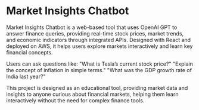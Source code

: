 # Market Insights Chatbot
Market Insights Chatbot is a web-based tool that uses OpenAI GPT to answer finance queries, providing real-time stock prices, market trends, and economic indicators through integrated APIs. Designed with React and deployed on AWS, it helps users explore markets interactively and learn key financial concepts.

Users can ask questions like:
"What is Tesla’s current stock price?"
"Explain the concept of inflation in simple terms."
"What was the GDP growth rate of India last year?"

This project is designed as an educational tool, providing market data and insights to anyone curious about financial markets, helping them learn interactively without the need for complex finance tools.

